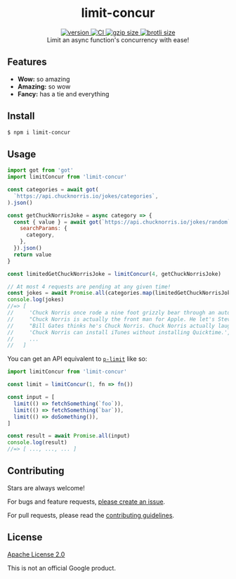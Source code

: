 <h1 align="center">
  limit-concur
</h1>

<div align="center">
  <a href="https://npmjs.org/package/limit-concur">
    <img src="https://badgen.now.sh/npm/v/limit-concur" alt="version" />
  </a>
  <a href="https://github.com/TomerAberbach/limit-concur/actions">
    <img src="https://github.com/TomerAberbach/limit-concur/workflows/CI/badge.svg" alt="CI" />
  </a>
  <a href="https://unpkg.com/limit-concur/dist/index.js">
    <img src="https://deno.bundlejs.com/?q=limit-concur&badge" alt="gzip size" />
  </a>
  <a href="https://unpkg.com/limit-concur/dist/index.js">
    <img src="https://deno.bundlejs.com/?q=limit-concur&config={%22compression%22:{%22type%22:%22brotli%22}}&badge" alt="brotli size" />
  </a>
</div>

<div align="center">
  Limit an async function's concurrency with ease!
</div>

## Features

- **Wow:** so amazing
- **Amazing:** so wow
- **Fancy:** has a tie and everything

## Install

```sh
$ npm i limit-concur
```

## Usage

```js
import got from 'got'
import limitConcur from 'limit-concur'

const categories = await got(
  `https://api.chucknorris.io/jokes/categories`,
).json()

const getChuckNorrisJoke = async category => {
  const { value } = await got(`https://api.chucknorris.io/jokes/random`, {
    searchParams: {
      category,
    },
  }).json()
  return value
}

const limitedGetChuckNorrisJoke = limitConcur(4, getChuckNorrisJoke)

// At most 4 requests are pending at any given time!
const jokes = await Promise.all(categories.map(limitedGetChuckNorrisJoke))
console.log(jokes)
//=> [
//     'Chuck Norris once rode a nine foot grizzly bear through an automatic car wash, instead of taking a shower.',
//     "Chuck Norris is actually the front man for Apple. He let's Steve Jobs run the show when he's on a mission. Chuck Norris is always on a mission.",
//     "Bill Gates thinks he's Chuck Norris. Chuck Norris actually laughed. Once.",
//     'Chuck Norris can install iTunes without installing Quicktime.',
//     ...
//   ]
```

You can get an API equivalent to
[`p-limit`](https://github.com/sindresorhus/p-limit) like so:

```js
import limitConcur from 'limit-concur'

const limit = limitConcur(1, fn => fn())

const input = [
  limit(() => fetchSomething(`foo`)),
  limit(() => fetchSomething(`bar`)),
  limit(() => doSomething()),
]

const result = await Promise.all(input)
console.log(result)
//=> [ ..., ..., ... ]
```

## Contributing

Stars are always welcome!

For bugs and feature requests,
[please create an issue](https://github.com/TomerAberbach/limit-concur/issues/new).

For pull requests, please read the
[contributing guidelines](https://github.com/TomerAberbach/limit-concur/blob/main/contributing.md).

## License

[Apache License 2.0](https://github.com/TomerAberbach/limit-concur/blob/main/license)

This is not an official Google product.
